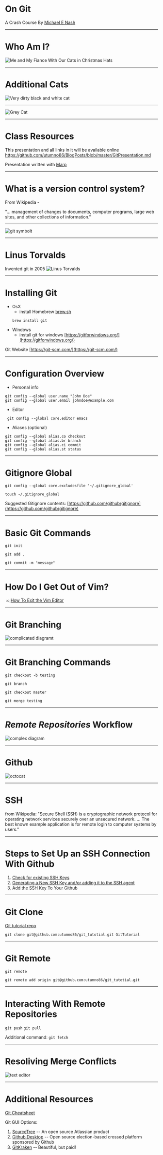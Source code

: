 On Git
=======
A Crash Course By
[Michael E Nash](https://github.com/utumno86)

---

Who Am I?
=========

![Me and My Fiance With Our Cats in Christmas Hats](images/WithCats.jpeg)


---

Additional Cats
===============

![Very dirty black and white cat](images/HopperCat.jpg)

---------------

![Grey Cat](images/Shadowcat.jpg)

---------------
Class Resources
================

This presentation and all links in it will be available online
https://github.com/utumno86/BlogPosts/blob/master/GitPresentation.md

Presentation written with [Marp](https://yhatt.github.io/marp/)

-------------

What is a version control system?
=================================

From Wikipedia -

"... management of changes to documents, computer programs, large web sites, and other collections of information."

----------------------------


![git symbolt](images/git.jpeg)

------------
Linus Torvalds
==============
Invented git in 2005
![Linus Torvalds](images/linus.jpeg)

-------------

Installing Git
==============
- OsX 
	- install Homebrew [brew.sh](brew.sh)
	```
    brew install git
    ```
- Windows
  - install git for windows [https://gitforwindows.org/](https://gitforwindows.org/)

Git Website [https://git-scm.com/](https://git-scm.com/)

------

Configuration Overview
======================

- Personal info
```
git config --global user.name "John Doe"
git config --global user.email johndoe@example.com
```
- Editor
```
 git config --global core.editor emacs
 ```
- Aliases (optional)
```
git config --global alias.co checkout
git config --global alias.br branch
git config --global alias.ci commit
git config --global alias.st status
```
-------

Gitignore Global
================

```
git config --global core.excludesfile '~/.gitignore_global'
```
```
touch ~/.gitignore_global
```
Suggested Gitignore contents:
[https://github.com/github/gitignore](https://github.com/github/gitignore)

-----


Basic Git Commands
==================

```
git init
```
```
git add .
```
```
git commit -m "message"
```
----------

How Do I Get Out of Vim?
=======================

```:q```
[How To Exit the Vim Editor](https://stackoverflow.com/questions/11828270/how-to-exit-the-vim-editor)

---

Git Branching
=============
![complicated diagramt](images/branching.png)

-------------

Git Branching Commands
======================

```
git checkout -b testing
```
```
git branch
```
```
git checkout master
```
```
git merge testing
```
---

*Remote Repositories* Workflow
===================

![complex diagram](images/Git-Workflow-Diagram--5-.png)

----

Github
======

![octocat](images/github.jpeg)

---

SSH
===
from Wikipedia: "Secure Shell (SSH) is a cryptographic network protocol for operating network services securely over an unsecured network. ... The best known example application is for remote login to computer systems by users."

---

Steps to Set Up an SSH Connection With Github
=============================================

1) [Check for existing SSH Keys](https://help.github.com/articles/checking-for-existing-ssh-keys/)
2) [Generating a New SSH Key and/or adding it to the SSH agent](https://help.github.com/articles/generating-a-new-ssh-key-and-adding-it-to-the-ssh-agent/)
3) [Add the SSH Key To Your Github](https://help.github.com/articles/adding-a-new-ssh-key-to-your-github-account/)

---

Git Clone
=========

[Git tutorial repo](https://github.com/utumno86/git_tutotial)

```git clone git@github.com:utumno86/git_tutotial.git GitTutorial```

---

Git Remote
==========

```
git remote
```
```
git remote add origin git@github.com:utumno86/git_tutotial.git
```
----

Interacting With Remote Repositories
====================================

```git push```
``` git pull ```

Additional command: ```git fetch ```

----

Resoliving Merge Conflicts
==========================

![text editor](images/maxresdefault.jpg)

-----

Additional Resources
====================


[Git Cheatsheet](https://github.com/k88hudson/git-flight-rules)

Git GUI Options:
1) [SourceTree](https://www.sourcetreeapp.com/) -- An open source Atlassian product
2) [Github Desktop](https://desktop.github.com/) -- Open source election-based crossed platform sponsored by Github
3) [GitKraken](https://www.gitkraken.com/) -- Beautiful, but paid!



